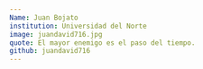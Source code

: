 ```yaml
---
Name: Juan Bojato
institution: Universidad del Norte
image: juandavid716.jpg 
quote: El mayor enemigo es el paso del tiempo.
github: juandavid716
---
```

